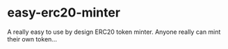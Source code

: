 # easy-erc20-minter
A really easy to use by design ERC20 token minter. Anyone really can mint their own token...
